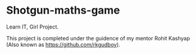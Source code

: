# Shotgun-maths-game

Learn IT, Girl Project.

This project is completed under the guidence of my mentor Rohit Kashyap (Also known as https://github.com/rkgudboy).
